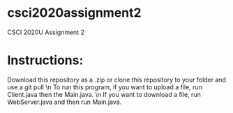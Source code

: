 # csci2020assignment2
CSCI 2020U Assignment 2

# Instructions:
Download this repository as a .zip or clone this repository to your folder and use a git pull \n
To run this program, if you want to upload a file, run Client.java then the Main.java. \n
If you want to download a file, run WebServer.java and then run Main.java.
